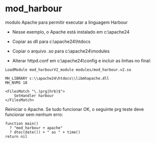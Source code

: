 # mod_harbour
modulo Apache para permitir executar a linguagem Harbour 

- Nesse exemplo, o Apache está instalado em c:\apache24

- Copiar as dll para c:\apache24\htdocs
- Copiar o arquivo .so para c:\apache24\modules
- Alterar httpd.conf em c:\apache24\config e incluir as linhas no final:

```
LoadModule mod_harbourV2_module modules/mod_harbour.v2.so

MH_LIBRARY c:\\apache24\htdocs\\libmhapache.dll
MH_NVMS 10

<FilesMatch "\.(prg|hrb)$">
    SetHandler harbour
</FilesMatch>
```

Reiniciar o Apache. Se tudo funcionar OK, o seguinte prg teste deve funcionar sem nenhum erro:

```
function main()
  ? "mod_harbour + apache"
  ? dtoc(date()) + " as " + time()
return nil
```
